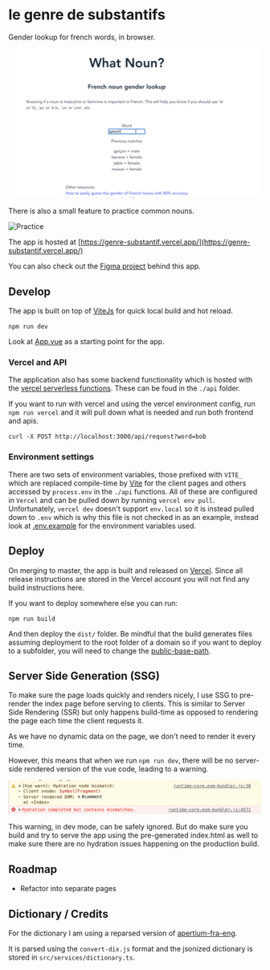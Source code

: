 # le genre de substantifs

Gender lookup for french words, in browser.

![Screencast](./example.gif)

There is also a small feature to practice common nouns.

![Practice](./practice.gif)

The app is hosted at [https://genre-substantif.vercel.app/](https://genre-substantif.vercel.app/)

You can also check out the [Figma project](https://www.figma.com/file/8teTdo1t85HnxdnGEQjYTn/What-the-Noun%3F?node-id=0%3A1) behind this app.

## Develop

The app is built on top of [ViteJs](https://vitejs.dev/) for quick local build and hot reload.

```shell
npm run dev
```

Look at [App.vue](src/App.vue) as a starting point for the app.

### Vercel and API

The application also has some backend functionality which is hosted with the [vercel serverless functions](https://vercel.com/docs/concepts/functions/serverless-functions). These can be foud in the `./api` folder.

If you want to run with vercel and using the vercel environment config, run `npm run vercel` and it will pull down what is needed and run both frontend and apis.

```
curl -X POST http://localhost:3000/api/request?word=bob
```

### Environment settings

There are two sets of environment variables, those prefixed with `VITE_` which are replaced compile-time by [Vite](https://vitejs.dev/guide/env-and-mode.html) for the client pages and others accessed by `process.env` in the `./api` functions. All of these are configured in `Vercel` and can be pulled down by running `vercel env pull`. Unfortunately, `vercel dev` doesn't support `env.local` so it is instead pulled down to `.env` which is why this file is not checked in as an example, instead look at [.env.example](./.env.example) for the environment variables used.

## Deploy

On merging to master, the app is built and released on [Vercel](https://vercel.com/). Since all release instructions are stored in the Vercel account you will not find any build instructions here.

If you want to deploy somewhere else you can run:

```shell
npm run build
```

And then deploy the `dist/` folder. Be mindful that the build generates files assuming deployment to the root folder of a domain so if you want to deploy to a subfolder, you will need to change the [public-base-path](https://vitejs.dev/guide/build.html#public-base-path).

## Server Side Generation (SSG)

To make sure the page loads quickly and renders nicely, I use SSG to pre-render the index page before serving to clients. This is similar to Server Side Rendering (SSR) but only happens build-time as opposed to rendering the page each time the client requests it.

As we have no dynamic data on the page, we don't need to render it every time.

However, this means that when we run `npm run dev`, there will be no server-side rendered version of the vue code, leading to a warning.

![SSR Warning](./ssr-warning.png)

This warning, in dev mode, can be safely ignored. But do make sure you build and try to serve the app using the pre-generated index.html as well to make sure there are no hydration issues happening on the production build.

## Roadmap

- Refactor into separate pages

## Dictionary / Credits

For the dictionary I am using a reparsed version of [apertium-fra-eng](https://github.com/apertium/apertium-fra-eng).

It is parsed using the `convert-dix.js` format and the jsonized dictionary is stored in `src/services/dictionary.ts`.
